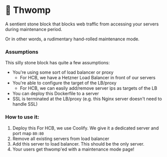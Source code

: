 # 🗿 Thwomp

A sentient stone block that blocks web traffic from accessing your servers
during maintenance period.

Or in other words, a rudimentary hand-rolled maintenance mode.

### Assumptions

This silly stone block has quite a few assumptions:
- You're using some sort of load balancer or proxy
  - For HCB, we have a Hetzner Load Balancer in front of our servers
- You're able to configure the target of the LB/proxy
  - For HCB, we can easily add/remove server ips as targets of the LB
- You can deploy this Dockerfile to a server
- SSL is terminated at the LB/proxy (e.g. this Nginx server doesn't need to
  handle SSL)

### How to use it:

1. Deploy this
   For HCB, we use Coolify. We give it a dedicated server and port map `80:80`
2. Remove all existing servers from load balancer
3. Add this server to load balancer. This should be the only server.
4. Your users get thwomp'ed with a maintenance mode page!
